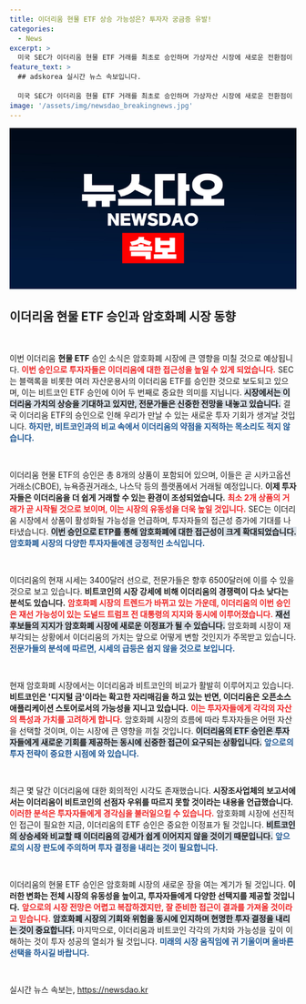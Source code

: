 ```yaml
---
title: 이더리움 현물 ETF 상승 가능성은? 투자자 궁금증 유발!
categories:
  - News
excerpt: >
  미국 SEC가 이더리움 현물 ETF 거래를 최초로 승인하며 가상자산 시장에 새로운 전환점이 도래했다. 비트코인 효과를 기대하지만 전문가들은 이더리움이 비슷한 상승세를 보일지 의문이다. 
feature_text: >
  ## adskorea 실시간 뉴스 속보입니다.

  미국 SEC가 이더리움 현물 ETF 거래를 최초로 승인하며 가상자산 시장에 새로운 전환점이 도래했다. 비트코인 효과를 기대하지만 전문가들은 이더리움이 비슷한 상승세를 보일지 의문이다. 
image: '/assets/img/newsdao_breakingnews.jpg'
---
```


<p><img src="/assets/img/newsdao_breakingnews.jpg" alt="adskorea 속보" /></p>

<h2 data-ke-size="size26">이더리움 현물 ETF 승인과 암호화폐 시장 동향</h2>

<p data-ke-size="size16">&nbsp;</p>

<p>이번 이더리움 <b>현물 ETF</b> 승인 소식은 암호화폐 시장에 큰 영향을 미칠 것으로 예상됩니다. <b><span style="color: #ee2323;">이번 승인으로 투자자들은 이더리움에 대한 접근성을 높일 수 있게 되었습니다.</span></b> SEC는 블랙록을 비롯한 여러 자산운용사의 이더리움 ETF를 승인한 것으로 보도되고 있으며, 이는 비트코인 ETF 승인에 이어 두 번째로 중요한 의미를 지닙니다. <b><span style="background-color: #21538527;">시장에서는 이더리움 가치의 상승을 기대하고 있지만, 전문가들은 신중한 전망을 내놓고 있습니다.</span></b> 결국 이더리움 ETF의 승인으로 인해 우리가 만날 수 있는 새로운 투자 기회가 생겨날 것입니다. <b><span style="color: #1a5490;">하지만, 비트코인과의 비교 속에서 이더리움의 약점을 지적하는 목소리도 적지 않습니다.</span></b></p>

<p data-ke-size="size16">&nbsp;</p>

<p>이더리움 현물 ETF의 승인은 총 8개의 상품이 포함되어 있으며, 이들은 곧 시카고옵션거래소(CBOE), 뉴욕증권거래소, 나스닥 등의 플랫폼에서 거래될 예정입니다. <b>이제 투자자들은 이더리움을 더 쉽게 거래할 수 있는 환경이 조성되었습니다.</b> <b><span style="color: #ee2323;">최소 2개 상품의 거래가 곧 시작될 것으로 보이며, 이는 시장의 유동성을 더욱 높일 것입니다.</span></b> SEC는 이더리움 시장에서 상품이 활성화될 가능성을 언급하며, 투자자들의 접근성 증가에 기대를 나타냈습니다. <b><span style="background-color: #21538527;">이번 승인으로 ETP를 통해 암호화폐에 대한 접근성이 크게 확대되었습니다.</span></b> <b><span style="color: #1a5490;">암호화폐 시장의 다양한 투자자들에겐 긍정적인 소식입니다.</span></b></p>

<p data-ke-size="size16">&nbsp;</p>

<p>이더리움의 현재 시세는 3400달러 선으로, 전문가들은 향후 6500달러에 이를 수 있을 것으로 보고 있습니다. <b>비트코인의 시장 강세에 비해 이더리움의 경쟁력이 다소 낮다는 분석도 있습니다.</b> <b><span style="color: #ee2323;">암호화폐 시장의 트렌드가 바뀌고 있는 가운데, 이더리움의 이번 승인은 재선 가능성이 있는 도널드 트럼프 전 대통령의 지지와 동시에 이루어졌습니다.</span></b> <b><span style="background-color: #21538527;">재선 후보들의 지지가 암호화폐 시장에 새로운 이정표가 될 수 있습니다.</span></b> 암호화폐 시장이 재부각되는 상황에서 이더리움의 가치는 앞으로 어떻게 변할 것인지가 주목받고 있습니다. <b><span style="color: #1a5490;">전문가들의 분석에 따르면, 시세의 급등은 쉽지 않을 것으로 보입니다.</span></b></p>

<p data-ke-size="size16">&nbsp;</p>

<p>현재 암호화폐 시장에서는 이더리움과 비트코인의 비교가 활발히 이루어지고 있습니다. <b>비트코인은 '디지털 금'이라는 확고한 자리매김을 하고 있는 반면, 이더리움은 오픈소스 애플리케이션 스토어로서의 가능성을 지니고 있습니다.</b> <b><span style="color: #ee2323;">이는 투자자들에게 각각의 자산의 특성과 가치를 고려하게 합니다.</span></b> 암호화폐 시장의 흐름에 따라 투자자들은 어떤 자산을 선택할 것이며, 이는 시장에 큰 영향을 끼칠 것입니다. <b><span style="background-color: #21538527;">이더리움의 ETF 승인은 투자자들에게 새로운 기회를 제공하는 동시에 신중한 접근이 요구되는 상황입니다.</span></b> <b><span style="color: #1a5490;">앞으로의 투자 전략이 중요한 시점에 와 있습니다.</span></b></p>

<p data-ke-size="size16">&nbsp;</p>

<p>최근 몇 달간 이더리움에 대한 회의적인 시각도 존재했습니다. <b>시장조사업체의 보고서에서는 이더리움이 비트코인의 선점자 우위를 따르지 못할 것이라는 내용을 언급했습니다.</b> <b><span style="color: #ee2323;">이러한 분석은 투자자들에게 경각심을 불러일으킬 수 있습니다.</span></b> 암호화폐 시장에 선진적인 접근이 필요한 지금, 이더리움의 ETF 승인은 중요한 이정표가 될 것입니다. <b><span style="background-color: #21538527;">비트코인의 상승세와 비교할 때 이더리움의 강세가 쉽게 이어지지 않을 것이기 때문입니다.</span></b> <b><span style="color: #1a5490;">앞으로의 시장 판도에 주의하며 투자 결정을 내리는 것이 필요합니다.</span></b> </p>

<p data-ke-size="size16">&nbsp;</p>

<p>이더리움의 현물 ETF 승인은 암호화폐 시장의 새로운 장을 여는 계기가 될 것입니다. <b>이러한 변화는 전체 시장의 유동성을 높이고, 투자자들에게 다양한 선택지를 제공할 것입니다.</b> <b><span style="color: #ee2323;">앞으로의 시장 전망은 어렵고 복잡하겠지만, 잘 준비한 접근이 결과를 가져올 것이라고 믿습니다.</span></b>  <b><span style="background-color: #21538527;">암호화폐 시장의 기회와 위험을 동시에 인지하며 현명한 투자 결정을 내리는 것이 중요합니다.</span></b> 마지막으로, 이더리움과 비트코인 각각의 가치와 가능성을 깊이 이해하는 것이 투자 성공의 열쇠가 될 것입니다. <b><span style="color: #1a5490;">미래의 시장 움직임에 귀 기울이며 올바른 선택을 하시길 바랍니다.</span></b> </p>

<p data-ke-size="size16">&nbsp;</p>
실시간 뉴스 속보는, <a href="https://newsdao.kr" rel="dofollow">https://newsdao.kr</a>


